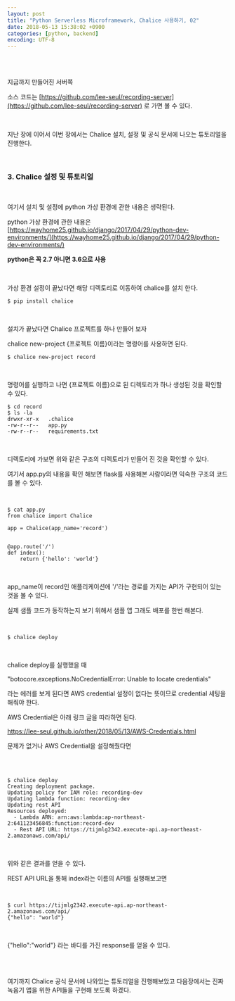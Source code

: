 ```yaml
---
layout: post
title: "Python Serverless Microframework, Chalice 사용하기, 02"
date: 2018-05-13 15:38:02 +0900
categories: [python, backend]
encoding: UTF-8
---
```


<br>
<br>

지금까지 만들어진 서버쪽 

소스 코드는 [https://github.com/lee-seul/recording-server](https://github.com/lee-seul/recording-server) 로 가면 볼 수 있다.

<br>

지난 장에 이어서 이번 장에서는 Chalice 설치, 설정 및 공식 문서에 나오는 튜토리얼을 진행한다. 

<br>

### 3. Chalice 설정 및 튜토리얼

<br>

여기서 설치 및 설정에 python 가상 환경에 관한 내용은 생략된다. 

python 가상 환경에 관한 내용은 [https://wayhome25.github.io/django/2017/04/29/python-dev-environments/](https://wayhome25.github.io/django/2017/04/29/python-dev-environments/)

**python은 꼭 2.7 아니면 3.6으로 사용**

<br>

가상 환경 설정이 끝났다면 해당 디렉토리로 이동하여 chalice를 설치 한다. 

```shell
$ pip install chalice
```

<br>

설치가 끝났다면 Chalice 프로젝트를 하나 만들어 보자

chalice new-project {프로젝트 이름}이라는 명령어를 사용하면 된다.

```shell
$ chalice new-project record
```

<br>

명령어를 실행하고 나면 {프로젝트 이름}으로 된 디렉토리가 하나 생성된 것을 확인할 수 있다.


```shell
$ cd record
$ ls -la
drwxr-xr-x   .chalice
-rw-r--r--   app.py
-rw-r--r--   requirements.txt
```

<br>

디렉토리에 가보면 위와 같은 구조의 디렉토리가 만들어 진 것을 확인할 수 있다.

여기서 app.py의 내용을 확인 해보면 flask를 사용해본 사람이라면 익숙한 구조의 코드를 볼 수 있다. 

<br>


```shell
$ cat app.py 
from chalice import Chalice

app = Chalice(app_name='record')


@app.route('/')
def index():
    return {'hello': 'world'}

```

<br>

app_name이 record인 애플리케이션에 '/'라는 경로를 가지는 API가 구현되어 있는 것을 볼 수 있다. 

실제 샘플 코드가 동작하는지 보기 위해서 샘플 앱 그래도 배포를 한번 해본다. 

<br>


```shell
$ chalice deploy
```
<br>

chalice deploy를 실행했을 때 

"botocore.exceptions.NoCredentialError: Unable to locate credentials" 

라는 에러를 보게 된다면 AWS credential 설정이 없다는 뜻이므로 credential 세팅을 해줘야 한다.

AWS Credential은 아래 링크 글을 따라하면 된다. 

[https://lee-seul.github.io/other/2018/05/13/AWS-Credentials.html ](https://lee-seul.github.io/other/2018/05/13/AWS-Credentials.html) 


문제가 없거나 AWS Credential을 설정해줬다면 

<br>
<br>

```shell
$ chalice deploy
Creating deployment package.
Updating policy for IAM role: recording-dev
Updating lambda function: recording-dev
Updating rest API
Resources deployed:
  - Lambda ARN: arn:aws:lambda:ap-northeast-2:641123456845:function:record-dev
  - Rest API URL: https://tijmlg2342.execute-api.ap-northeast-2.amazonaws.com/api/
```

<br>

위와 같은 결과를 얻을 수 있다. 

REST API URL을 통해 index라는 이름의 API를 실행해보고면

<br>


```shell
$ curl https://tijmlg2342.execute-api.ap-northeast-2.amazonaws.com/api/
{"hello": "world"}
```

<br>

{"hello":"world"} 라는 바디를 가진 response를 얻을 수 있다. 



<br>
<br>


여기까지 Chalice 공식 문서에 나와있는 튜토리얼을 진행해보았고 다음장에서는 진짜 녹음기 앱을 위한 API들을 구현해 보도록 하겠다. 

<br>
<br>

